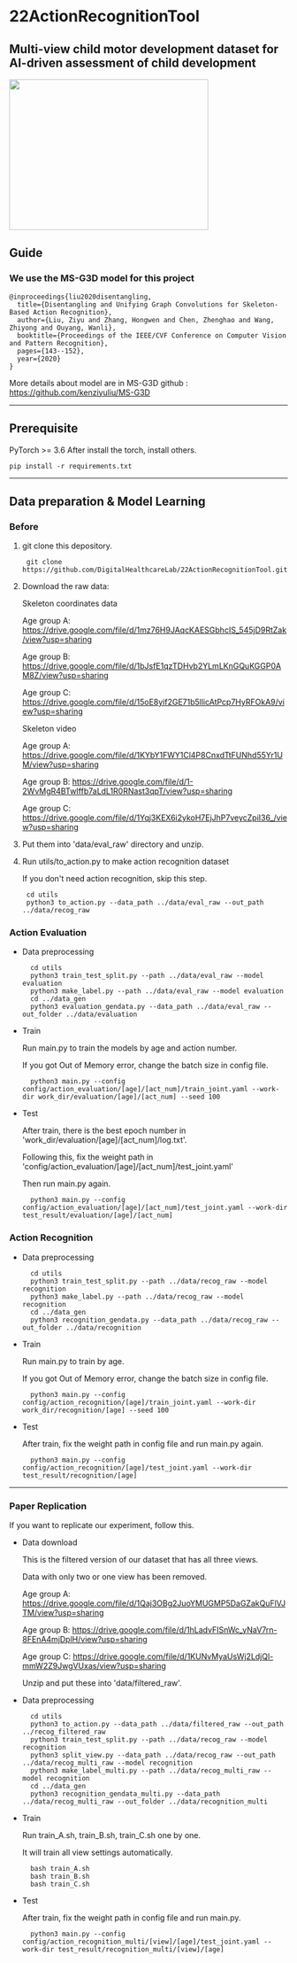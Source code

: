 # 22ActionRecognitionTool

## Multi-view child motor development dataset for AI-driven assessment of child development 


<img src= "https://user-images.githubusercontent.com/74819176/182763597-7c774c29-261e-4a2c-9057-83da7f72cad4.jpeg" width = 360 height = 272>

## Guide
### We use the MS-G3D model for this project

    @inproceedings{liu2020disentangling,
      title={Disentangling and Unifying Graph Convolutions for Skeleton-Based Action Recognition},
      author={Liu, Ziyu and Zhang, Hongwen and Chen, Zhenghao and Wang, Zhiyong and Ouyang, Wanli},
      booktitle={Proceedings of the IEEE/CVF Conference on Computer Vision and Pattern Recognition},
      pages={143--152},
      year={2020}
    }

More details about model are in MS-G3D github : https://github.com/kenziyuliu/MS-G3D

-------------
## Prerequisite
PyTorch >= 3.6
After install the torch, install others.

    pip install -r requirements.txt

--------------
## Data preparation & Model Learning
### Before
1. git clone this depository.

        git clone https://github.com/DigitalHealthcareLab/22ActionRecognitionTool.git
    
2. Download the raw data:

    Skeleton coordinates data 
    
    Age group A: https://drive.google.com/file/d/1mz76H9JAqcKAESGbhcIS_545jD9RtZak/view?usp=sharing
    
    Age group B: https://drive.google.com/file/d/1bJsfE1qzTDHvb2YLmLKnGQuKGGP0AM8Z/view?usp=sharing
    
    Age group C: https://drive.google.com/file/d/15oE8yif2GE71b5llicAtPcp7HyRFOkA9/view?usp=sharing
    
    Skeleton video
    
    Age group A: https://drive.google.com/file/d/1KYbY1FWY1Cl4P8CnxdTtFUNhd55Yr1UM/view?usp=sharing
    
    Age group B: https://drive.google.com/file/d/1-2WvMgR4BTwIffb7aLdL1R0RNast3qpT/view?usp=sharing
    
    Age group C: https://drive.google.com/file/d/1Yqj3KEX6i2ykoH7EjJhP7veycZpiI36_/view?usp=sharing

3. Put them into 'data/eval_raw' directory and unzip.
    
4. Run utils/to_action.py to make action recognition dataset

    If you don't need action recognition, skip this step.

        cd utils
        python3 to_action.py --data_path ../data/eval_raw --out_path ../data/recog_raw
    

### Action Evaluation

- Data preprocessing
    
        cd utils
        python3 train_test_split.py --path ../data/eval_raw --model evaluation
        python3 make_label.py --path ../data/eval_raw --model evaluation
        cd ../data_gen
        python3 evaluation_gendata.py --data_path ../data/eval_raw --out_folder ../data/evaluation

- Train

    Run main.py to train the models by age and action number.
    
    If you got Out of Memory error, change the batch size in config file.
    
        python3 main.py --config config/action_evaluation/[age]/[act_num]/train_joint.yaml --work-dir work_dir/evaluation/[age]/[act_num] --seed 100

- Test

    After train, there is the best epoch number in 'work_dir/evaluation/[age]/[act_num]/log.txt'.
    
    Following this, fix the weight path in 'config/action_evaluation/[age]/[act_num]/test_joint.yaml'
    
    Then run main.py again.
    
        python3 main.py --config config/action_evaluation/[age]/[act_num]/test_joint.yaml --work-dir test_result/evaluation/[age]/[act_num]
    

### Action Recognition

- Data preprocessing

        cd utils
        python3 train_test_split.py --path ../data/recog_raw --model recognition
        python3 make_label.py --path ../data/recog_raw --model recognition
        cd ../data_gen
        python3 recognition_gendata.py --data_path ../data/recog_raw --out_folder ../data/recognition

- Train

    Run main.py to train by age.
    
    If you got Out of Memory error, change the batch size in config file.
    
        python3 main.py --config config/action_recognition/[age]/train_joint.yaml --work-dir work_dir/recognition/[age] --seed 100
        
- Test

    After train, fix the weight path in config file and run main.py again.
    
        python3 main.py --config config/action_recognition/[age]/test_joint.yaml --work-dir test_result/recognition/[age]

---------------
### Paper Replication

If you want to replicate our experiment, follow this.

- Data download

    This is the filtered version of our dataset that has all three views.
    
    Data with only two or one view has been removed.

    Age group A: https://drive.google.com/file/d/1Qaj3OBg2JuoYMUGMP5DaGZakQuFlVJTM/view?usp=sharing
    
    Age group B: https://drive.google.com/file/d/1hLadvFISnWc_yNaV7rn-8FEnA4mjDplH/view?usp=sharing
    
    Age group C: https://drive.google.com/file/d/1KUNvMyaUsWj2LdjQl-mmW2Z9JwgVUxas/view?usp=sharing
    
    Unzip and put these into 'data/filtered_raw'.
    
- Data preprocessing

        cd utils
        python3 to_action.py --data_path ../data/filtered_raw --out_path ../recog_filtered_raw
        python3 train_test_split.py --path ../data/recog_raw --model recognition
        python3 split_view.py --data_path ../data/recog_raw --out_path ../data/recog_multi_raw --model recognition
        python3 make_label_multi.py --path ../data/recog_multi_raw --model recognition
        cd ../data_gen
        python3 recognition_gendata_multi.py --data_path ../data/recog_multi_raw --out_folder ../data/recognition_multi
    
- Train

    Run train_A.sh, train_B.sh, train_C.sh one by one.
    
    It will train all view settings automatically.
    
        bash train_A.sh
        bash train_B.sh
        bash train_C.sh

- Test

    After train, fix the weight path in config file and run main.py.
    
        python3 main.py --config config/action_recognition_multi/[view]/[age]/test_joint.yaml --work-dir test_result/recognition_multi/[view]/[age]
